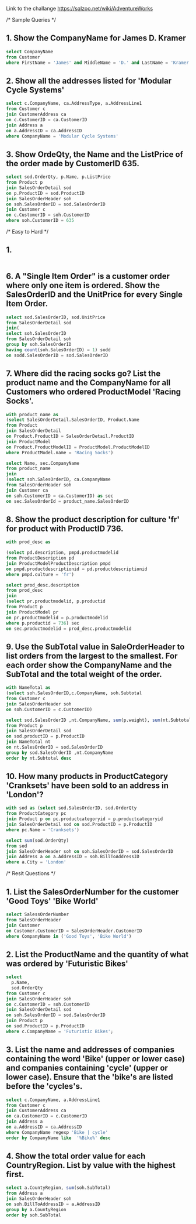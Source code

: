 Link to the challange https://sqlzoo.net/wiki/AdventureWorks

/* Sample Queries */

## 1. Show the CompanyName for James D. Kramer

```SQL 
select CompanyName
from Customer
where FirstName = 'James' and MiddleName = 'D.' and LastName = 'Kramer'
```

## 2. Show all the addresses listed for 'Modular Cycle Systems'

```SQL 
select c.CompanyName, ca.AddressType, a.AddressLine1
from Customer c
join CustomerAddress ca
on c.CustomerID = ca.CustomerID
join Address a
on a.AddressID = ca.AddressID
where CompanyName = 'Modular Cycle Systems'
```

## 3. Show OrdeQty, the Name and the ListPrice of the order made by CustomerID 635.

```SQL
select sod.OrderQty, p.Name, p.ListPrice
from Product p
join SalesOrderDetail sod
on p.ProductID = sod.ProductID
join SalesOrderHeader soh
on soh.SalesOrderID = sod.SalesOrderID
join Customer c
on c.CustomerID = soh.CustomerID
where soh.CustomerID = 635
```

/* Easy to Hard */

## 1. 

```SQL 

```


## 6. A "Single Item Order" is a customer order where only one item is ordered. Show the SalesOrderID and the UnitPrice for every Single Item Order.

```SQL
select sod.SalesOrderID, sod.UnitPrice
from SalesOrderDetail sod
join(
select soh.SalesOrderID
from SalesOrderDetail soh
group by soh.SalesOrderID
having count(soh.SalesOrderID) = 1) sodd
on sodd.SalesOrderID = sod.SalesOrderID
```

## 7. Where did the racing socks go? List the product name and the CompanyName for all Customers who ordered ProductModel 'Racing Socks'.
```SQL
with product_name as 
(select SalesOrderDetail.SalesOrderID, Product.Name
from Product
join SalesOrderDetail
on Product.ProductID = SalesOrderDetail.ProductID
join ProductModel
on Product.ProductModelID = ProductModel.ProductModelID
where ProductModel.name = 'Racing Socks')

select Name, sec.CompanyName
from product_name
join  
(select soh.SalesOrderID, ca.CompanyName 
from SalesOrderHeader soh
join Customer ca
on soh.CustomerID = ca.CustomerID) as sec
on sec.SalesOrderId = product_name.SalesOrderID
```

## 8. Show the product description for culture 'fr' for product with ProductID 736.
```SQL
with prod_desc as 

(select pd.description, pmpd.productmodelid
from ProductDescription pd
join ProductModelProductDescription pmpd
on pmpd.productdescriptionid = pd.productdescriptionid
where pmpd.culture = 'fr')

select prod_desc.description
from prod_desc
join 
(select pr.productmodelid, p.productid 
from Product p 
join ProductModel pr 
on pr.productmodelid = p.productmodelid 
where p.productid = 736) sec
on sec.productmodelid = prod_desc.productmodelid
```

## 9. Use the SubTotal value in SaleOrderHeader to list orders from the largest to the smallest. For each order show the CompanyName and the SubTotal and the total weight of the order.
```SQL
with NameTotal as 
(select soh.SalesOrderID,c.CompanyName, soh.Subtotal
from Customer c
join SalesOrderHeader soh
on soh.CustomerID = c.CustomerID)

select sod.SalesOrderID ,nt.CompanyName, sum(p.weight), sum(nt.Subtotal)
from Product p
join SalesOrderDetail sod
on sod.productID = p.ProductID
join NameTotal nt
on nt.SalesOrderID = sod.SalesOrderID
group by sod.SalesOrderID ,nt.CompanyName
order by nt.Subtotal desc
```

## 10. How many products in ProductCategory 'Cranksets' have been sold to an address in 'London'?
```SQL
with sod as (select sod.SalesOrderID, sod.OrderQty
from ProductCategory pc
join Product p on pc.productcategoryid = p.productcategoryid
join SalesOrderDetail sod on sod.ProductID = p.ProductID
where pc.Name = 'Cranksets')

select sum(sod.OrderQty)
from sod
join SalesOrderHeader soh on soh.SalesOrderID = sod.SalesOrderID
join Address a on a.AddressID = soh.BillToAddressID
where a.City = 'London'
```




/* Resit Questions */

## 1. List the SalesOrderNumber for the customer 'Good Toys' 'Bike World'
```SQL
select SalessOrderNumber
from SalesOrderHeader
join Customer
on Customer.CustomerID = SalesOrderHeader.CustomerID
where CompanyName in ('Good Toys', 'Bike World')
```
## 2. List the ProductName and the quantity of what was ordered by 'Futuristic Bikes'
```SQL
select
  p.Name,
  sod.OrderQty
from Customer c
join SalesOrderHeader soh
on c.CustomerID = soh.CustomerID
join SalesOrderDetail sod
on soh.SalesOrderID = sod.SalesOrderID
join Product p
on sod.ProductID = p.ProductID
where c.CompanyName = 'Futuristic Bikes';
```


## 3. List the name and addresses of companies containing the word 'Bike' (upper or lower case) and companies containing 'cycle' (upper or lower case). Ensure that the 'bike's are listed before the 'cycles's.
```SQL
select c.CompanyName, a.AddressLine1
from Customer c
join CustomerAddress ca
on ca.CustomerID = c.CustomerID
join Address a
on a.AddressID = ca.AddressID
where CompanyName regexp 'Bike | cycle'
order by CompanyName like  '%Bike%' desc
```

## 4. Show the total order value for each CountryRegion. List by value with the highest first.
```SQL
select a.CountyRegion, sum(soh.SubTotal)
from Address a
join SalesOrderHeader soh
on soh.BillToAddressID = a.AddressID
group by a.CountyRegion
order by soh.SubTotal
```



